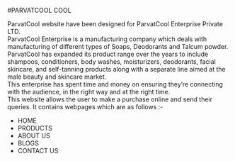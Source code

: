#PARVATCOOL COOL

ParvatCool website have been designed for ParvatCool Enterprise Private LTD.<br>
ParvatCool Enterprise is a manufacturing company which deals with manufacturing of different types of Soaps, Deodorants and Talcum powder.<br>
ParvatCool has expanded its product range over the years to include shampoos, conditioners, body washes, moisturizers, deodorants, facial skincare, and self-tanning products along with a separate line aimed at the male beauty and skincare market.<br>
This enterprise has spent time and money on ensuring they’re connecting with the audience, in the right way and at the right time.<br>
This website allows the user to make a purchase online and send their queries. It contains webpages which are as follows :-<br>
<ul>
<li>HOME</li>
<li>PRODUCTS</li>
<li>ABOUT US</li>
<li>BLOGS</li>
<li>CONTACT US</li>
</ul>
